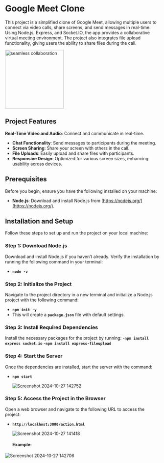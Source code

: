 # Google Meet Clone
This project is a simplified clone of Google Meet, allowing multiple users to connect via video calls, share screens, and send messages in real-time. Using Node.js, Express, and Socket.IO, the app provides a collaborative virtual meeting environment. The project also integrates file upload functionality, giving users the ability to share files during the call.

<img width="191" alt="seamless collaboration" src="https://github.com/user-attachments/assets/8d1f5758-2746-42e9-a838-b09c63cf0ba7">




## Project Features
**Real-Time Video and Audio**: Connect and communicate in real-time.
- **Chat Functionality**: Send messages to participants during the meeting.
- **Screen Sharing**: Share your screen with others in the call.
- **File Uploads**: Easily upload and share files with participants.
- **Responsive Design**: Optimized for various screen sizes, enhancing usability across devices.


## Prerequisites

Before you begin, ensure you have the following installed on your machine:

- **Node.js**: Download and install Node.js from [https://nodejs.org/](https://nodejs.org/).

## Installation and Setup

Follow these steps to set up and run the project on your local machine:

### Step 1: Download Node.js

Download and install Node.js if you haven’t already. Verify the installation by running the following command in your terminal:
- **`node -v`**

### Step 2: Initialize the Project
Navigate to the project directory in a new terminal and initialize a Node.js project with the following command:
- **`npm init -y`**
- This will create a **`package.json`** file with default settings.
  
### Step 3: Install Required Dependencies
Install the necessary packages for the project by running:
-**`npm install express socket.io`**
-**`npm install express-fileupload`**

### Step 4: Start the Server
Once the dependencies are installed, start the server with the command:
- **`npm start`**

   ![Screenshot 2024-10-27 142752](https://github.com/user-attachments/assets/29cb6fe4-be62-4e2e-805b-434266f04426)


### Step 5: Access the Project in the Browser
Open a web browser and navigate to the following URL to access the project:
- **`http://localhost:3000/action.html`**

  ![Screenshot 2024-10-27 141418](https://github.com/user-attachments/assets/aeb53d2e-3408-4161-917f-0b286653d798)

  #### Example:
  
![Screenshot 2024-10-27 142706](https://github.com/user-attachments/assets/ac3f9e6e-f076-47c9-a094-2cb6c45552b1)

  

